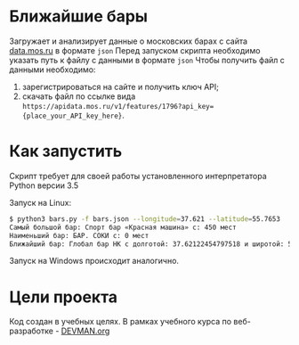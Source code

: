 # Ближайшие бары

Загружает и анализирует данные о московских барах с сайта [data.mos.ru](https://data.mos.ru/) в формате `json`
Перед запуском скрипта необходимо указать путь к файлу с данными в формате `json`
Чтобы получить файл с данными необходимо:
1.  зарегистрироваться на сайте и получить ключ API;
2.  скачать файл по ссылке вида  `https://apidata.mos.ru/v1/features/1796?api_key={place_your_API_key_here}`.


# Как запустить

Скрипт требует для своей работы установленного интерпретатора Python версии 3.5

Запуск на Linux:

```bash
$ python3 bars.py -f bars.json --longitude=37.621 --latitude=55.7653
Самый большой бар: Спорт бар «Красная машина» с: 450 мест
Наименьший бар: БАР. СОКИ с: 0 мест
Ближайший бар: Глобал бар НК с долготой: 37.62122454797518 и широтой: 55.76514637303136
```

Запуск на Windows происходит аналогично.

# Цели проекта

Код создан в учебных целях. В рамках учебного курса по веб-разработке - [DEVMAN.org](https://devman.org)